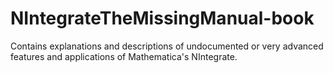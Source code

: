 # NIntegrateTheMissingManual-book
Contains explanations and descriptions of undocumented or very advanced features and applications of Mathematica's NIntegrate.
